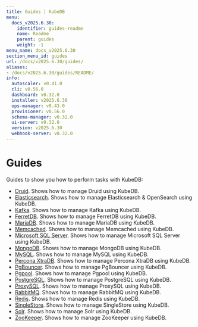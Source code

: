 ```yaml
---
title: Guides | KubeDB
menu:
  docs_v2025.6.30:
    identifier: guides-readme
    name: Readme
    parent: guides
    weight: -1
menu_name: docs_v2025.6.30
section_menu_id: guides
url: /docs/v2025.6.30/guides/
aliases:
- /docs/v2025.6.30/guides/README/
info:
  autoscaler: v0.41.0
  cli: v0.56.0
  dashboard: v0.32.0
  installer: v2025.6.30
  ops-manager: v0.43.0
  provisioner: v0.56.0
  schema-manager: v0.32.0
  ui-server: v0.32.0
  version: v2025.6.30
  webhook-server: v0.32.0
---
```


# Guides

Guides to show you how to perform tasks with KubeDB:
- [Druid](/docs/v2025.6.30/guides/druid/README). Shows how to manage Druid using KubeDB.
- [Elasticsearch](/docs/v2025.6.30/guides/elasticsearch/README). Shows how to manage Elasticsearch & OpenSearch using KubeDB.
- [Kafka](/docs/v2025.6.30/guides/kafka/README). Shows how to manage Kafka using KubeDB.
- [FerretDB](/docs/v2025.6.30/guides/ferretdb/README). Shows how to manage FerretDB using KubeDB.
- [MariaDB](/docs/v2025.6.30/guides/mariadb). Shows how to manage MariaDB using KubeDB.
- [Memcached](/docs/v2025.6.30/guides/memcached/README). Shows how to manage Memcached using KubeDB.
- [Microsoft SQL Server](/docs/v2025.6.30/guides/mssqlserver/README). Shows how to manage Microsoft SQL Server using KubeDB.
- [MongoDB](/docs/v2025.6.30/guides/mongodb/README). Shows how to manage MongoDB using KubeDB.
- [MySQL](/docs/v2025.6.30/guides/mysql/README). Shows how to manage MySQL using KubeDB.
- [Percona XtraDB](/docs/v2025.6.30/guides/percona-xtradb/README). Shows how to manage Percona XtraDB using KubeDB.
- [PgBouncer](/docs/v2025.6.30/guides/pgbouncer/README). Shows how to manage PgBouncer using KubeDB.
- [Pgpool](/docs/v2025.6.30/guides/pgpool/README). Shows how to manage Pgpool using KubeDB.
- [PostgreSQL](/docs/v2025.6.30/guides/postgres/README). Shows how to manage PostgreSQL using KubeDB.
- [ProxySQL](/docs/v2025.6.30/guides/proxysql/README). Shows how to manage ProxySQL using KubeDB.
- [RabbitMQ](/docs/v2025.6.30/guides/rabbitmq/README). Shows how to manage RabbitMQ using KubeDB.
- [Redis](/docs/v2025.6.30/guides/redis/README). Shows how to manage Redis using KubeDB.
- [SingleStore](/docs/v2025.6.30/guides/singlestore/README). Shows how to manage SingleStore using KubeDB.
- [Solr](/docs/v2025.6.30/guides/solr/README). Shows how to manage Solr using KubeDB.
- [ZooKeeper](/docs/v2025.6.30/guides/zookeeper/README). Shows how to manage ZooKeeper using KubeDB.
